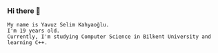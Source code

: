 ### Hi there 👋
    My name is Yavuz Selim Kahyaoğlu.
    I'm 19 years old.
    Currently, I'm studying Computer Science in Bilkent University and learning C++.
    
     
<!--
**yvzskhy/yvzskhy** is a ✨ _special_ ✨ repository because its `README.md` (this file) appears on your GitHub profile.

Here are some ideas to get you started:

- 🔭 I’m currently working on ...
- 🌱 I’m currently learning ...
- 👯 I’m looking to collaborate on ...
- 🤔 I’m looking for help with ...
- 💬 Ask me about ...
- 📫 How to reach me: ...
- 😄 Pronouns: ...
- ⚡ Fun fact: ...
-->
